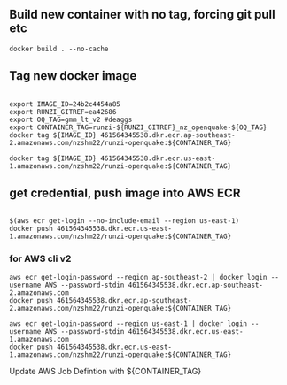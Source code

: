 ## Build new container with no tag, forcing git pull etc
```
docker build . --no-cache
```

## Tag new docker image
```

export IMAGE_ID=24b2c4454a85
export RUNZI_GITREF=ea42686
export OQ_TAG=gmm_lt_v2 #deaggs
export CONTAINER_TAG=runzi-${RUNZI_GITREF}_nz_openquake-${OQ_TAG} 
docker tag ${IMAGE_ID} 461564345538.dkr.ecr.ap-southeast-2.amazonaws.com/nzshm22/runzi-openquake:${CONTAINER_TAG}
```

```
docker tag ${IMAGE_ID} 461564345538.dkr.ecr.us-east-1.amazonaws.com/nzshm22/runzi-openquake:${CONTAINER_TAG}
```

## get credential, push image into AWS ECR

```

$(aws ecr get-login --no-include-email --region us-east-1)
docker push 461564345538.dkr.ecr.us-east-1.amazonaws.com/nzshm22/runzi-openquake:${CONTAINER_TAG}

```

### for AWS cli v2
```
aws ecr get-login-password --region ap-southeast-2 | docker login --username AWS --password-stdin 461564345538.dkr.ecr.ap-southeast-2.amazonaws.com
docker push 461564345538.dkr.ecr.ap-southeast-2.amazonaws.com/nzshm22/runzi-openquake:${CONTAINER_TAG}
```

```
aws ecr get-login-password --region us-east-1 | docker login --username AWS --password-stdin 461564345538.dkr.ecr.us-east-1.amazonaws.com
docker push 461564345538.dkr.ecr.us-east-1.amazonaws.com/nzshm22/runzi-openquake:${CONTAINER_TAG}
```

Update AWS Job Defintion with ${CONTAINER_TAG}